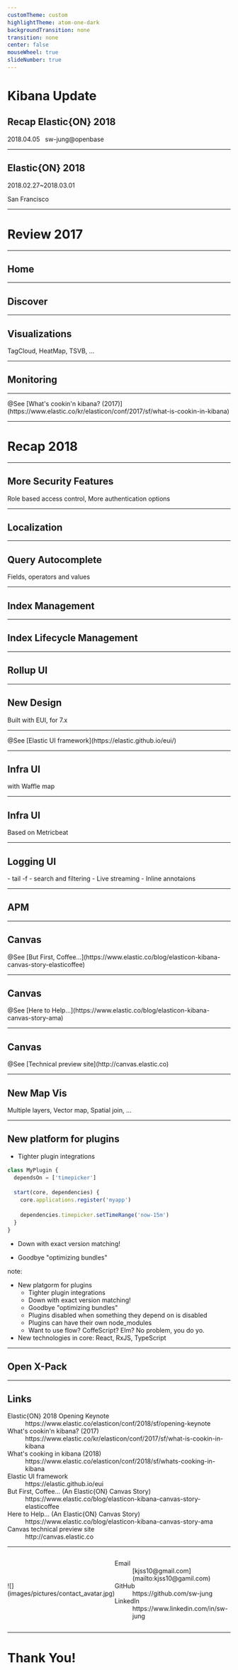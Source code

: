 ```yaml
---
customTheme: custom
highlightTheme: atom-one-dark
backgroundTransition: none
transition: none
center: false
mouseWheel: true
slideNumber: true
---
```


<!-- .slide: class="center" data-background="#015571" -->
# Kibana Update

## Recap Elastic{ON} 2018

2018.04.05 &nbsp; sw-jung@openbase

---

<!-- .slide: data-background="images/illustration-city-skyline-elasticon-tour.svg" data-background-position="bottom" data-background-size="100%" data-background-color="#F5F5F5" -->
## Elastic{ON} 2018

2018.02.27~2018.03.01

San Francisco

---

<!-- .slide: class="center" data-background="#08A0A5" -->
# Review 2017

---

<!-- .slide: class="center" data-background="images/2017/home.png" data-background-size="100%" data-background-position="top" data-background-color="#F5F5F5" -->
## Home <!-- .element: class="jumbotron caption" -->

---

<!-- .slide: class="center" data-background="images/2017/discover.png" data-background-size="100%" data-background-position="top" data-background-color="#F5F5F5" -->
## Discover <!-- .element: class="jumbotron caption" -->

---

<!-- .slide: class="center" data-background="images/2017/visualizations.png" data-background-size="contain" data-background-color="#F5F5F5" -->
<div class="jumbotron caption">
  <h2>Visualizations</h2>
  TagCloud, HeatMap, TSVB, ...
</div>

---

<!-- .slide: class="center" data-background="images/2017/monitoring.png" data-background-size="contain" data-background-position="center" data-background-color="#F5F5F5" -->
## Monitoring <!-- .element: class="jumbotron caption" -->

---

<!-- .slide: class="center" data-background="images/2017/what_is_cookin_in_kibana.jpg" data-background-size="contain" data-background-color="#000" -->
<div class="jumbotron caption">
@See [What's cookin'n kibana? (2017)](https://www.elastic.co/kr/elasticon/conf/2017/sf/what-is-cookin-in-kibana)
</div>

---

<!-- .slide: class="center" data-background="#08A0A5" -->
# Recap 2018

---

<!-- .slide: class="center" data-background="images/2018/security.png" data-background-size="85%" data-background-position="top" data-background-color="#F5F5F5" -->
<div class="jumbotron caption">
  <h2>More Security Features</h2>
  Role based access control, More authentication options
</div>

---

<!-- .slide: class="center" data-background="images/2018/l10n.png" data-background-size="85%" data-background-position="center" data-background-color="#F5F5F5" -->
## Localization <!-- .element: class="jumbotron caption" -->

---

<!-- .slide: class="center" data-background="images/2018/query_autocomplete.gif" data-background-size="contain" data-background-color="#F5F5F5" -->
<div class="jumbotron caption">
  <h2>Query Autocomplete</h2>
  Fields, operators and values
</div>

---

<!-- .slide: class="center" data-background="images/2018/index_management.png" data-background-size="100%" data-background-color="#F5F5F5" -->
## Index Management <!-- .element: class="jumbotron caption" -->

---

<!-- .slide: class="center" data-background="images/2018/lifecycle.png" data-background-size="contain" data-background-position="top" data-background-color="#F5F5F5" -->
## Index Lifecycle Management <!-- .element: class="jumbotron caption" -->

---

<!-- .slide: class="center" data-background="images/2018/rollup.png" data-background-size="contain" data-background-position="top" data-background-color="#F5F5F5" -->
## Rollup UI <!-- .element: class="jumbotron caption" -->

---

<!-- .slide: class="center" data-background="images/2018/new_design.png" data-background-size="contain" data-background-color="#F5F5F5" -->
<div class="jumbotron caption">
  <h2>New Design</h2>
  Built with EUI, for 7.x
</div>

---

<!-- .slide: class="center" data-background="images/2018/eui.png" data-background-size="100%" data-background-position="top" data-background-color="#F5F5F5" -->
<div class="jumbotron caption">
  @See [Elastic UI framework](https://elastic.github.io/eui/)
</div>

---

<!-- .slide: class="center" data-background="images/2018/infra_overview.png" data-background-size="contain" data-background-color="#F5F5F5" -->
<div class="jumbotron caption">
  <h2>Infra UI</h2>
  with Waffle map
</div>

---

<!-- .slide: class="center" data-background="images/2018/infra_system.png" data-background-size="contain" data-background-color="#F5F5F5" -->
<div class="jumbotron caption">
  <h2>Infra UI</h2>
  Based on Metricbeat
</div>

---

<!-- .slide: class="center" data-background="images/2018/logging.png" data-background-size="contain" data-background-position="10%" data-background-color="#F5F5F5" -->
<div class="jumbotron caption">
  <h2>Logging UI</h2>
  - tail -f  
  - search and filtering  
  - Live streaming  
  - Inline annotaions  
</div>

---

<!-- .slide: class="center" data-background="images/2018/apm.gif" data-background-size="contain" data-background-color="#F5F5F5" -->
## APM <!-- .element: class="jumbotron caption" -->

---

<!-- .slide: class="center" data-background="images/2018/canvas_coffee.png" data-background-size="100%" data-background-color="#F5F5F5" -->
<div class="jumbotron caption">
  <h2>Canvas</h2>
  @See [But First, Coffee...](https://www.elastic.co/blog/elasticon-kibana-canvas-story-elasticoffee)
  <!-- TODO: 이미지 고화질로 변경 -->
  <!-- TODO: 가능하면 데모 시연 -->
</div>

---

<!-- .slide: class="center" data-background="images/2018/canvas_ama.png" data-background-size="100%" data-background-color="#F5F5F5" -->
<div class="jumbotron caption">
  <h2>Canvas</h2>
  @See [Here to Help...](https://www.elastic.co/blog/elasticon-kibana-canvas-story-ama)
</div>

---

<!-- .slide: class="center" data-background="images/2018/canvas_examples.png" data-background-size="100%" data-background-color="#F5F5F5" -->
<div class="jumbotron caption">
  <h2>Canvas</h2>
  @See [Technical preview site](http://canvas.elastic.co)
</div>

---

<!-- .slide: class="center" data-background="images/2018/map.png" data-background-size="100%" data-background-position="top" data-background-color="#F5F5F5" -->
<div class="jumbotron caption">
  <h2>New Map Vis</h2>
  Multiple layers, Vector map, Spatial join, ...
</div>

---

<!-- .slide: data-background="images/2018/new_core.png" data-background-size="40%" data-background-position="90% 95%" data-background-color="#F5F5F5" -->
## New platform for plugins

- Tighter plugin integrations

```javascript
class MyPlugin {
  dependsOn = ['timepicker']

  start(core, dependencies) {
    core.applications.register('myapp')

    dependencies.timepicker.setTimeRange('now-15m')
  }
}
```

- Down with exact version matching!

- Goodbye "optimizing bundles"

note:
- New platgorm for plugins
  - Tighter plugin integrations
  - Down with exact version matching!
  - Goodbye "optimizing bundles"
  - Plugins disabled when something they depend on is disabled
  - Plugins can have their own node_modules
  - Want to use flow? CoffeScript? Elm? No problem, you do yo.
- New technologies in core: React, RxJS, TypeScript

---

<!-- .slide: data-background="images/2018/x-pack.png" data-background-size="contain" data-background-color="#000" -->
## Open X-Pack <!-- .element: class="jumbotron caption" -->

---

<!-- .slide: data-background="#F5F5F5" -->
## Links

<dl class="dl-small">
  <dt>Elastic{ON} 2018 Opening Keynote</dt>
  <dd>https://www.elastic.co/elasticon/conf/2018/sf/opening-keynote</dd>
  <dt>What's cookin'n kibana? (2017)</dt>
  <dd>https://www.elastic.co/kr/elasticon/conf/2017/sf/what-is-cookin-in-kibana</dd>
  <dt>What's cooking in kibana (2018)</dt>
  <dd>https://www.elastic.co/elasticon/conf/2018/sf/whats-cooking-in-kibana</dd>
  <dt>Elastic UI framework</dt>
  <dd>https://elastic.github.io/eui</dd>
  <dt>But First, Coffee... (An Elastic{ON} Canvas Story)</dt>
  <dd>https://www.elastic.co/blog/elasticon-kibana-canvas-story-elasticoffee</dd>
  <dt>Here to Help... (An Elastic{ON} Canvas Story)</dt>
  <dd>https://www.elastic.co/blog/elasticon-kibana-canvas-story-ama</dd>
  <dt>Canvas technical preview site</dt>
  <dd>http://canvas.elastic.co</dd>
</dl>

---

<!-- .slide: class="center" data-background="images/pictures/contact_background.jpg" data-background-color="#000" -->
<div class="jumbotron" style="display:flex; align-items: center; justify-content: center;">
  ![](images/pictures/contact_avatar.jpg)<!-- .element: class="avatar" style="width:5em" -->
  <dl class="dl-horizontal">
    <dt>Email</dt>
    <dd>[kjss10@gmail.com](mailto:kjss10@gamil.com)</dd>
    <dt>GitHub</dt>
    <dd>https://github.com/sw-jung</dd>
    <dt>LinkedIn</dt>
    <dd>https://www.linkedin.com/in/sw-jung</dd>
  </dl>
</div>

---

<!-- .slide: class="center" data-background="#015571" -->
# Thank You!
